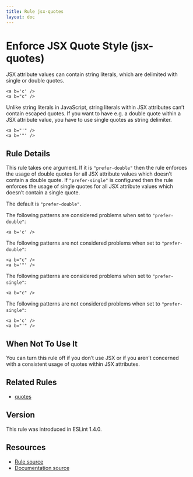 ```yaml
---
title: Rule jsx-quotes
layout: doc
---
```

<!-- Note: No pull requests accepted for this file. See README.md in the root directory for details. -->
# Enforce JSX Quote Style (jsx-quotes)

JSX attribute values can contain string literals, which are delimited with single or double quotes.

```
<a b='c' />
<a b="c" />
```

Unlike string literals in JavaScript, string literals within JSX attributes can’t contain escaped quotes.
If you want to have e.g. a double quote within a JSX attribute value, you have to use single quotes as string delimiter.

```
<a b="'" />
<a b='"' />
```

## Rule Details

This rule takes one argument.
If it is `"prefer-double"` then the rule enforces the usage of double quotes for all JSX attribute values which doesn’t contain a double quote.
If `"prefer-single"` is configured then the rule enforces the usage of single quotes for all JSX attribute values which doesn’t contain a single quote.

The default is `"prefer-double"`.

The following patterns are considered problems when set to `"prefer-double"`:

```
<a b='c' />
```

The following patterns are not considered problems when set to `"prefer-double"`:

```
<a b="c" />
<a b='"' />
```

The following patterns are considered problems when set to `"prefer-single"`:

```
<a b="c" />
```

The following patterns are not considered problems when set to `"prefer-single"`:

```
<a b='c' />
<a b="'" />
```

## When Not To Use It

You can turn this rule off if you don’t use JSX or if you aren’t concerned with a consistent usage of quotes within JSX attributes.

## Related Rules

* [quotes](quotes)

## Version

This rule was introduced in ESLint 1.4.0.

## Resources

* [Rule source](https://github.com/eslint/eslint/tree/master/lib/rules/jsx-quotes.js)
* [Documentation source](https://github.com/eslint/eslint/tree/master/docs/rules/jsx-quotes.md)
